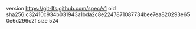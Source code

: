 version https://git-lfs.github.com/spec/v1
oid sha256:c32410c934b031943a1bda2c8e2247871087734bee7ea820293e650e6d296c2f
size 524
